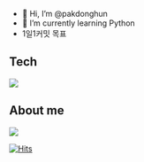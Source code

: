 - 👋 Hi, I’m @pakdonghun
- 🌱 I’m currently learning Python
- 1일1커밋 목표

## Tech
<img src="https://img.shields.io/badge/Python-3766AB?style=flat-square&logo=Python&logoColor=white"/></a>



## About me
<a href="https://www.notion.so/3fe1fcfa117e4d02a9d501eb5e7c3e8b" target="_blank"><img src="https://img.shields.io/badge/Notion-%23000000.svg?style=for-the-badge&logo=notion&logoColor=white"/></a>
                
[![Hits](https://hits.seeyoufarm.com/api/count/incr/badge.svg?url=https%3A%2F%2Fgithub.com%2Fpakdonghun&count_bg=%2379C83D&title_bg=%23555555&icon=&icon_color=%23E7E7E7&title=hits&edge_flat=false)](https://hits.seeyoufarm.com)
